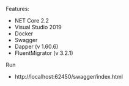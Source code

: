 Features:
- NET Core 2.2
- Visual Studio 2019
- Docker
- Swagger
- Dapper (v 1.60.6)
- FluentMigrator (v 3.2.1)

Run
- http://localhost:62450/swagger/index.html